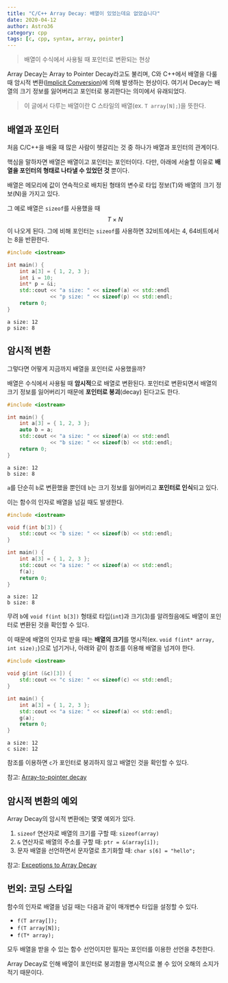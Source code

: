 ```yaml
---
title: "C/C++ Array Decay: 배열이 있었는데요 없었습니다"
date: 2020-04-12
author: Astro36
category: cpp
tags: [c, cpp, syntax, array, pointer]
---
```


> 배열이 수식에서 사용될 때 포인터로 변환되는 현상

Array Decay는 Array to Pointer Decay라고도 불리며, C와 C++에서 배열을 다룰 때 암시적 변환([Implicit Conversion](https://en.cppreference.com/w/cpp/language/implicit_conversion))에 의해 발생하는 현상이다.
여기서 Decay는 배열의 크기 정보를 잃어버리고 포인터로 붕괴한다는 의미에서 유래되었다.

> 이 글에서 다루는 배열이란 C 스타일의 배열(ex. `T array[N];`)을 뜻한다.

## 배열과 포인터

처음 C/C++을 배울 때 많은 사람이 헷갈리는 것 중 하나가 배열과 포인터의 관계이다.

핵심을 말하자면 배열은 배열이고 포인터는 포인터이다.
다만, 아래에 서술할 이유로 **배열을 포인터의 형태로 나타낼 수 있었던 것** 뿐이다.

배열은 메모리에 값이 연속적으로 배치된 형태의 변수로 타입 정보(T)와 배열의 크기 정보(N)을 가지고 있다.

그 예로 배열은 `sizeof`를 사용했을 때 $$T\times{N}$$이 나오게 된다.
그에 비해 포인터는 `sizeof`를 사용하면 32비트에서는 4, 64비트에서는 8을 반환한다.

```cpp
#include <iostream>

int main() {
    int a[3] = { 1, 2, 3 };
    int i = 10;
    int* p = &i;
    std::cout << "a size: " << sizeof(a) << std::endl
              << "p size: " << sizeof(p) << std::endl;
    return 0;
}
```

```text
a size: 12
p size: 8
```

## 암시적 변환

그렇다면 어떻게 지금까지 배열을 포인터로 사용했을까?

배열은 수식에서 사용될 때 **암시적**으로 배열로 변환된다.
포인터로 변환되면서 배열의 크기 정보를 잃어버리기 때문에 **포인터로 붕괴**(decay) 된다고도 한다.

```cpp
#include <iostream>

int main() {
    int a[3] = { 1, 2, 3 };
    auto b = a;
    std::cout << "a size: " << sizeof(a) << std::endl
              << "b size: " << sizeof(b) << std::endl;
    return 0;
}
```

```text
a size: 12
b size: 8
```

`a`를 단순히 `b`로 변환했을 뿐인데 `b`는 크기 정보를 잃어버리고 **포인터로 인식**되고 있다.

이는 함수의 인자로 배열을 넘길 때도 발생한다.

```cpp
#include <iostream>

void f(int b[3]) {
    std::cout << "b size: " << sizeof(b) << std::endl;
}

int main() {
    int a[3] = { 1, 2, 3 };
    std::cout << "a size: " << sizeof(a) << std::endl;
    f(a);
    return 0;
}
```

```text
a size: 12
b size: 8
```

무려 `b`에 `void f(int b[3])` 형태로 타입(`int`)과 크기(3)를 알려줬음에도 배열이 포인터로 변환된 것을 확인할 수 있다.

이 때문에 배열의 인자로 받을 때는 **배열의 크기**를 명시적(ex. `void f(int* array, int size);`)으로 넘기거나, 아래와 같이 참조를 이용해 배열을 넘겨야 한다.

```cpp
#include <iostream>

void g(int (&c)[3]) {
    std::cout << "c size: " << sizeof(c) << std::endl;
}

int main() {
    int a[3] = { 1, 2, 3 };
    std::cout << "a size: " << sizeof(a) << std::endl;
    g(a);
    return 0;
}
```

```text
a size: 12
c size: 12
```

참조를 이용하면 `c`가 포인터로 붕괴하지 않고 배열인 것을 확인할 수 있다.

참고: [Array-to-pointer decay](https://en.cppreference.com/w/cpp/language/array#Array-to-pointer_decay)

## 암시적 변환의 예외

Array Decay의 암시적 변환에는 몇몇 예외가 있다.

1. `sizeof` 연산자로 배열의 크기를 구할 때: `sizeof(array)`
2. `&` 연산자로 배열의 주소를 구할 때: `ptr = &(array[i]);`
3. 문자 배열을 선언하면서 문자열로 초기화할 때: `char s[6] = "hello";`

참고: [Exceptions to Array Decay](https://stackoverflow.com/questions/17752978/exceptions-to-array-decaying-into-a-pointer)

## 번외: 코딩 스타일

함수의 인자로 배열을 넘길 때는 다음과 같이 매개변수 타입을 설정할 수 있다.

- `f(T array[]);`
- `f(T array[N]);`
- `f(T* array);`

모두 배열을 받을 수 있는 함수 선언이지만 필자는 포인터를 이용한 선언을 추천한다.

Array Decay로 인해 배열이 포인터로 붕괴함을 명시적으로 볼 수 있어 오해의 소지가 적기 때문이다.
